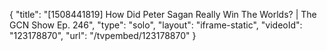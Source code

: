 {
    "title": "[1508441819] How Did Peter Sagan Really Win The Worlds? | The GCN Show Ep. 246",
    "type": "solo",
    "layout": "iframe-static",
    "videoId": "123178870",
    "url": "\/tvpembed\/123178870"
}